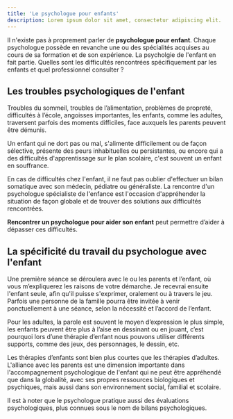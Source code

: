 ```yaml
---
title: 'Le psychologue pour enfants'
description: Lorem ipsum dolor sit amet, consectetur adipiscing elit.
---
```


Il n'existe pas à proprement parler de **psychologue pour enfant**. Chaque psychologue possède en revanche une ou des spécialités acquises au cours de sa formation et de son expérience. La psycholgie de l'enfant en fait partie. Quelles sont les difficultés rencontrées spécifiquement par les enfants et quel professionnel consulter ?

## Les troubles psychologiques de l'enfant

Troubles du sommeil, troubles de l’alimentation, problèmes de propreté, difficultés à l’école, angoisses importantes, les enfants, comme les adultes, traversent parfois des moments difficiles, face auxquels les parents peuvent être démunis.

Un enfant qui ne dort pas ou mal, s'alimente difficilement ou de façon sélective, présente des peurs inhabituelles ou persistantes, ou encore qui a des difficultés d'apprentissage sur le plan scolaire, c'est souvent un enfant en souffrance.

En cas de difficultés chez l'enfant, il ne faut pas oublier d'effectuer un bilan somatique avec son médecin, pédiatre ou généraliste. La rencontre d'un psychologue spécialiste de l'enfance est l'occasion d'appréhender la situation de façon globale et de trouver des solutions aux difficultés rencontrées.

**Rencontrer un psychologue pour aider son enfant** peut permettre d’aider à dépasser ces difficultés.

## La spécificité du travail du psychologue avec l'enfant

Une première séance se déroulera avec le ou les parents et l’enfant, où vous m’expliquerez les raisons de votre démarche. Je recevrai ensuite l'enfant seule, afin qu'il puisse s'exprimer, oralement ou à travers le jeu. Parfois une personne de la famille pourra être invitée à venir ponctuellement à une séance, selon la nécessité et l’accord de l’enfant.

Pour les adultes, la parole est souvent le moyen d’expression le plus simple, les enfants peuvent être plus à l’aise en dessinant ou en jouant, c’est pourquoi lors d’une thérapie d’enfant nous pouvons utiliser différents supports, comme des jeux, des personnages, le dessin, etc.

Les thérapies d’enfants sont bien plus courtes que les thérapies d’adultes. L'alliance avec les parents est une dimension importante dans l'accompagnement psychologique de l'enfant qui ne peut être appréhendé que dans la globalité, avec ses propres ressources biologiques et psychiques, mais aussi dans son environnement social, familial et scolaire.

Il est à noter que le psychologue pratique aussi des évaluations psychologiques, plus connues sous le nom de bilans psychologiques.
